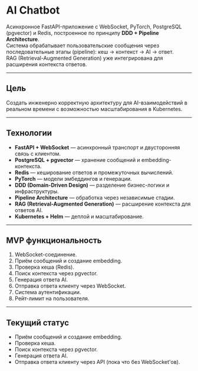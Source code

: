 # AI Chatbot

Асинхронное FastAPI-приложение с WebSocket, PyTorch, PostgreSQL (pgvector) и Redis, построенное по принципу **DDD + Pipeline Architecture**.  
Система обрабатывает пользовательские сообщения через последовательные этапы (pipeline): кеш → контекст → AI → ответ.  
RAG (Retrieval-Augmented Generation) уже интегрирована для расширения контекста ответов.

---

## Цель

Создать инженерно корректную архитектуру для AI-взаимодействий в реальном времени с возможностью масштабирования в Kubernetes.

---

## Технологии

- **FastAPI + WebSocket** — асинхронный транспорт и двусторонняя связь с клиентом.  
- **PostgreSQL + pgvector** — хранение сообщений и embedding-контекста.  
- **Redis** — кеширование ответов и промежуточных вычислений.  
- **PyTorch** — модели эмбеддингов и генерации.  
- **DDD (Domain-Driven Design)** — разделение бизнес-логики и инфраструктуры.  
- **Pipeline Architecture** — обработка через независимые стадии.  
- **RAG (Retrieval-Augmented Generation)** — расширение контекста для ответов AI.  
- **Kubernetes + Helm** — деплой и масштабирование.

---

## MVP функциональность

1. WebSocket-соединение.  
2. Приём сообщений и создание embedding.  
3. Проверка кеша (Redis).  
4. Поиск контекста через pgvector.  
5. Генерация ответа AI.  
6. Отправка ответа клиенту через WebSocket.
7. Система аутентификации.
8. Рейт-лимит на пользователя.

---

## Текущий статус

- Приём сообщений и создание embedding.
- Проверка кеша.
- Поиск контекста через pgvector.  
- Генерация ответа AI.
- Отправка ответа клиенту через API (пока что без WebSocket'ов).
